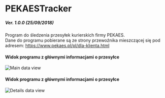 # PEKAESTracker
##### Ver. 1.0.0 (25/09/2018)

Program do śledzenia przesyłek kurierskich firmy PEKAES.  
Dane do programu pobierane są ze strony przewoźnika mieszczącej się pod adresem: https://www.pekaes.pl/pl/dla-klienta.html

#### Widok programu z głównymi informacjami o przesyłce
![Main data view](https://image.ibb.co/fwovHU/PEKAESTracker_details_data_view.jpg)

#### Widok programu z głównymi informacjami o przesyłce
![Details data view](https://image.ibb.co/i2kLj9/PEKAESTracker_main_data_view.jpg)
